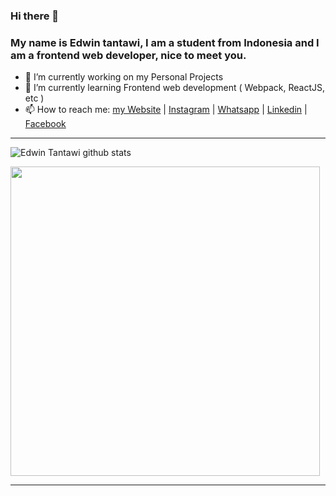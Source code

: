 ### Hi there 👋

### My name is Edwin tantawi, I am a student from Indonesia and I am a frontend web developer, nice to meet you.

- 🔭 I’m currently working on my Personal Projects
- 🌱 I’m currently learning Frontend web development ( Webpack, ReactJS, etc )
- 📫 How to reach me: <a href="https://edwintantawi.github.io">my Website</a> | <a href="https://www.instagram.com/wintantawi/">Instagram</a> | <a href="https://wa.me/+6282388386923">Whatsapp</a> | <a href="https://www.linkedin.com/in/edwin-tantawi-909138193/">Linkedin</a> | <a href="https://facebook.com/edwintantawi.5">Facebook</a> 

-----

![Edwin Tantawi github stats](https://github-readme-stats.vercel.app/api?username=edwintantawi&show_icons=true)


<a href="https://github.com/edwintantawi">
  <img src="https://github-readme-stats.vercel.app/api/top-langs/?username=edwintantawi&layout=compact" width="495px"/>
</a>

-----

